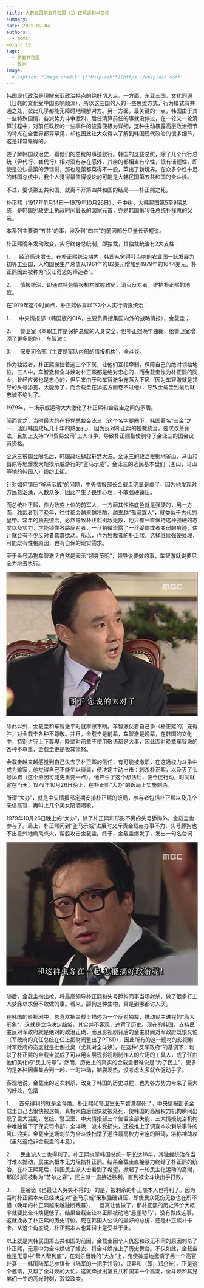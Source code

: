 ```yaml
---
title: 大韩民国第五共和国（1）正熙遇刺半岛惊
summary: 
date: 2025-02-04
authors:
  - admin
weight:10
tags:
  - 第五共和国
  - 政治
image:
  # caption: 'Image credit: [**Unsplash**](https://unsplash.com)'
---
```


韩国现代政治是理解东亚政治特点的绝好切入点。一方面，东亚三国，文化同源（日韩的文化受中国影响颇深），所以这三国的人的一些思维方式，行为模式有共通之处，彼此几乎都能无障碍地理解对方。另一方面，最关键的一点，韩国由于其一些特殊国情，各派势力斗争激烈，后任清算前任的事就没停过，在一轮又一轮清算过程中，对前任政权的一些事件的披露便极为详细，这种主动暴露高层政治细节的特点在全世界都算罕见，却也因此让大众得以了解到韩国现代政治的很多细节，这是非常难得的。

要了解韩国政治史，看他们的总统的事迹就行。韩国的这些总统，除了几个代行总统（尹代行、崔代行）相对没有存在感外，其余的都相当有个性，很有话题性，即使是公认最菜的尹锡悦，那也是菜都菜得不一般，菜出了新境界。在众多个性十足的韩国总统中，我个人觉得最值得谈论的可能是大韩民国第五共和国的全斗焕。

不过，要谈第五共和国，就离不开第四共和国的结局——朴正熙之死。

朴正熙（1917年11月14日—1979年10月26日），号中树，大韩民国第5至9届总统，是韩国宪政史上执政时间最长的国家元首，亦是韩国第18任总统朴槿惠的父亲。

本系列主要讲“五共”的事，涉及到“四共”的前因部分尽量长话短说。

朴正熙晚年发动政变，实行终身总统制，即独裁，其独裁统治有2大支柱：

1.      经济高速增长。在朴正熙统治期内，韩国从穷得叮当响的农业国一跃发展为初等工业国，人均国民生产总值从1961年的82美元增加到1979年的1644美元。朴正熙因此被称为“汉江奇迹的缔造者”。

2.      情报统治，即通过特务情报机构掌握政局，消灭反对者，维护朴正熙的地位。

在1979年这个时间点，朴正熙依靠以下3个人实行情报统治：

1.      中央情报部（韩国版的CIA，主要负责搜集国内外的战略情报），金载圭；

2.      警卫室（本职工作是保护总统的人身安全，但朴正熙晚年独裁，给警卫室增添了更多职能），车智澈；

3.      保安司令部（主要是军队内部的情报机构），全斗焕。

作为独裁者，朴正熙操控着这三个下属，让他们互相牵制，保障自己的绝对领袖地位。三人中，车智澈和全斗焕对朴正熙都是绝对忠心的，而金载圭作为朴正熙的同乡，曾经应该也是忠心的，但后来由于和车智澈争宠落入下风（因为车智澈就是领导的头号舔狗，太能舔了，而金载圭在舔这方面卷不过他），导致金载圭到最后就忠诚不绝对了。

1979年，一场示威运动大大激化了朴正熙和金载圭之间的矛盾。

简而言之，当时最大的在野党总裁金泳三（这个名字要圈下，韩国著名“三金“之一，活跃韩国政坛几十年的熟面孔），因为反对朴正熙的独裁统治，要求改革宪法，且加上支持“YH贸易公司”工人斗争，导致朴正熙指使剥夺了金泳三的国会议员资格。

金泳三被国会除名后，韩国政坛掀起轩然大波。金泳三的政治根据地釜山、马山和昌原等地爆发大规模示威游行的“釜马示威”，金泳三的选民基本盘们（釜山，马山等地的韩国人）纷纷上街。

针对如何镇压“釜马示威”的问题，中央情报部长金载圭明显是虚了，因为他发现对方民意汹涌，人数众多，因此产生了畏惧心理，不敢强硬镇压。

而总统朴正熙，作为政变上位的前军人，一方面其性格底色就是强硬的，另一方面，独裁者到了晚年，往往都会越来越冷酷，越来越“孤家寡人”，就类似于古代的皇帝。常年的独裁统治，必然导致朴正熙树敌无数，他只有一直保持这种强硬的态度以及实力，才能镇住各路反对者，一旦稍微流露了一丝妥协或者变弱的痕迹，估计就会有不少反对者蠢蠢欲动。所以，作为独裁者的朴正熙，选择继续强硬处理，可能既有性格原因，也有自保的现实需求。

至于头号舔狗车智澈？自然是表示“领导英明”，领导说要做的事，车智澈就说要尽全力地去执行。

![](czc.jpg)

除此以外，金载圭和车智澈平时就摩擦不断。车智澈仗着自己争（朴正熙的）宠得胜，对金载圭各种不尊敬。并且，金载圭是前辈，车智澈是晚辈，在韩国的文化中，特别讲究上下尊卑，晚辈对前辈不使用敬语都是大事，因此面对晚辈车智澈的各种不尊重，金载圭更是极其愤怒。

金载圭越来越感觉到自己失去了朴正熙的信任，有可能被撤职，在这场权力斗争中成为输家，他觉得自己不能坐以待毙，便决定主动出击：刺杀朴正熙，以及灭了头号舔狗（这个原因可能更重要一点）。他产生了这个想法后，便仓促行动，时间就定在当天，1979年10月26日晚上，在朴正熙“大办”的饭局上实施刺杀。

所谓“大办”，就是中央情报部定期安排朴正熙的饭局，参与者包括朴正熙以及几个亲信高官，再叫上几个美女陪酒唱歌。

1979年10月26日晚上的“大办”，除了朴正熙和形影不离的头号舔狗外，金载圭也参与了。局上，朴正熙问到“釜马示威”进展时又斥责金载圭办事不力，头号舔狗也不出意外地煽风点火，帮腔攻击金载圭。终于，金载圭爆发了，发出一句名台词：

![](cz.jpg)

随后，金载圭掏出枪，将最高领导朴正熙和头号舔狗同事当场射杀，做了很多打工人梦寐以求但不敢做的事。看来，舔狗这种生物，真是到哪都讨人厌。

在韩国的影视剧中，总喜欢把金载圭描述为一个反对独裁，推动民主进程的“高大形象”，这就是立场决定脑袋，其实并不客观，违背了历史。现在的韩国，支持民主反对军政府就是绝对的政治正确，而且影视剧背后的金主财阀对军政府既恨又怕（军政府的几任总统在任上把财阀整出了PTSD），因此所有的这一题材的影视剧对军政府的态度就是批倒批臭（尤其对全斗焕）。在这种“反军政府”的基调下，刺杀了朴正熙的金载圭就成了可以用来展现影视剧制作人的立场的工具人，成了任由他们美化的“民主符号”。然而，历史上的真实的金载圭很难说是“为了民主”，更多的是各种因素集合到一起，一时冲动，脑袋发热，没考虑太多就仓促动手了。

客观地说，金载圭的这次刺杀，改变了韩国的历史进程，也为各方势力带来了巨大的好处，包括：

1.      首先得利的就是全斗焕。朴正熙和警卫室长车智澈都死了，中央情报部长金载圭自己也很快被逮捕，真相大白后很快就被处死，使韩国的高层权力机构瞬间出现了巨大混乱，总统、警卫室、中央情报部三个位置全部失能，三大情报统治机构中唯独留下了保安司令部，全斗焕一派未受损失，还被推上了调查本次刺杀事件的风口浪尖。金载圭这场刺杀为全斗焕扫清了通往最高权力宝座的阻碍，堪称神助攻（虽然这绝非金载圭的本意）。

2.      民主派人士也得利了。朴正熙执掌韩国总统一职长达18年，其独裁统治在当时难以撼动，民主派根本无力阻挡朴正熙。结果金载圭直接暴力终结了朴正熙的统治，在朴正熙死后，韩国民主派人士看到了希望，掀起了一轮民主化运动的高潮，那段时间被称为“首尔之春”，民主派一度接近胜利，直到被全斗焕出手打败。

3.      最吊诡（也最让人哭笑不得的）的是，被刺杀的朴正熙本人也得利了。因为当时朴正熙本来已经决定对“釜马示威”采取强硬镇压，即使民众死伤无数也在所不惜（晚年的朴正熙越来越独断残暴），一旦真让他做了，那朴正熙的历史评价大概率就要比全斗焕更低了。结果金载圭让朴正熙被动地“悬崖勒马”，没有做成这事，这就挽救了朴正熙的历史评价。现在韩国人公认的最好的总统，还是朴正熙朴卡卡。从这个角度说，朴正熙本人也算得上是受益于此。

以上就是大韩民国第五共和国的前因，金载圭因个人仇怨和政见不同的原因刺杀了朴正熙，无意中为全斗焕做了嫁衣，将全斗焕推上了历史舞台。不仅如此，金载圭也是无意中“帮人帮到底”，在刺杀当晚的“大办”上，鬼使神差地邀请了另一个高官赴宴——韩国陆军总参谋长（陆军的一把手领导），郑昇和（即，郑总长）。正是这个邀请，又帮了全斗焕的大忙。这就牵扯出第五共和国第一个高潮，全斗焕和其兄弟们一生的高光时刻，双12政变。

